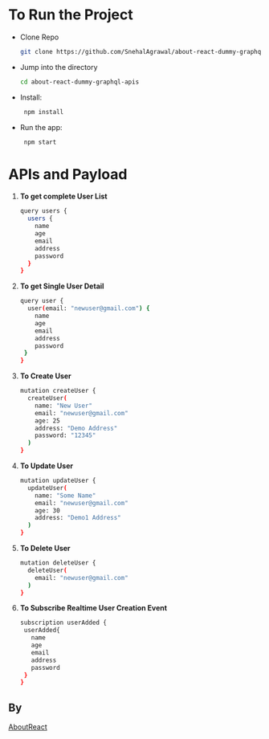 # To Run the Project

- Clone Repo

  ```bash
  git clone https://github.com/SnehalAgrawal/about-react-dummy-graphql-apis.git
  ```

- Jump into the directory

  ```bash
  cd about-react-dummy-graphql-apis
  ```

- Install:

  ```bash
   npm install
  ```

- Run the app:
  ```bash
   npm start
  ```

# APIs and Payload

1. **To get complete User List**
   ```bash
   query users {
     users {
       name
       age
       email
       address
       password
     }
   }
   ```
2. **To get Single User Detail**
   ```bash
   query user {
     user(email: "newuser@gmail.com") {
       name
       age
       email
       address
       password
    }
   }
   ```
3. **To Create User**
   ```bash
   mutation createUser {
     createUser(
       name: "New User"
       email: "newuser@gmail.com"
       age: 25
       address: "Demo Address"
       password: "12345"
     )
   }
   ```
4. **To Update User**

   ```bash
   mutation updateUser {
     updateUser(
       name: "Some Name"
       email: "newuser@gmail.com"
       age: 30
       address: "Demo1 Address"
     )
   }

   ```

5. **To Delete User**

   ```bash
   mutation deleteUser {
     deleteUser(
       email: "newuser@gmail.com"
     )
   }
   ```

6. **To Subscribe Realtime User Creation Event**

   ```bash
   subscription userAdded {
    userAdded{
      name
      age
      email
      address
      password
    }
   }
   ```

## By

[AboutReact](https://aboutrect.com)
